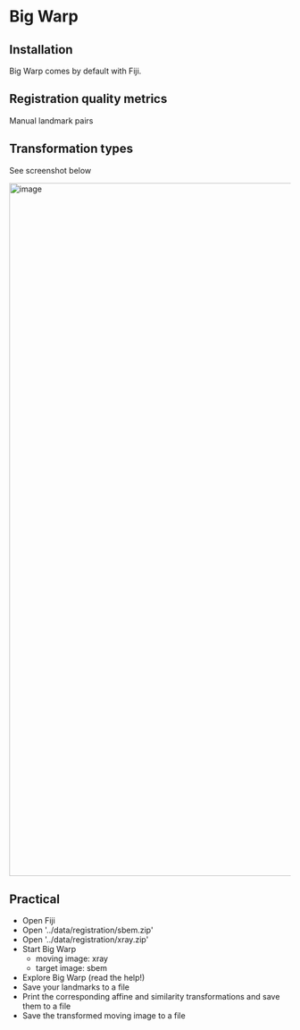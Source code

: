 # Big Warp

## Installation

Big Warp comes by default with Fiji.

## Registration quality metrics

Manual landmark pairs

## Transformation types

See screenshot below

<img width="1239" alt="image" src="https://user-images.githubusercontent.com/2157566/66990054-c5d7f980-f0c5-11e9-99bc-5a5c35e8528a.png">

## Practical 

- Open Fiji
- Open '../data/registration/sbem.zip'
- Open '../data/registration/xray.zip'
- Start Big Warp
	- moving image: xray
	- target image: sbem 
- Explore Big Warp (read the help!)
- Save your landmarks to a file
- Print the corresponding affine and similarity transformations and save them to a file
- Save the transformed moving image to a file

